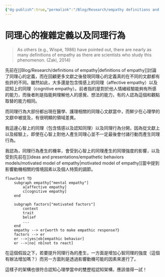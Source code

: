 ```yaml
---
{"dg-publish":true,"permalink":"/Blog/Research/empathy definitions and behaviors/","title":"同理心的複雜定義以及同理行為","tags":["blog","empathy/model","terms"]}
---
```



# 同理心的複雜定義以及同理行為

> As others (e.g., Wispé, 1986) have pointed out, there are nearly  as many definitions of empathy as there are scientists who study  this phenomenon. (Zaki, 2014)

先前在[[Blog/Research/definitions of empathy\|definitions of empathy]]討論了同理心的定義，而在回顧更多文獻之後發現同理心的定義真的在不同的文獻都有些許的不同。雖然如此，大多還是包含情感上的同理（affective empathy）以及認知上的同理（cognitive empathy）。前者指的是對於他人情緒經驗能夠有所感的能力，而後者則是指能夠理解他人的感覺、想法的能力，有的人認為這個和觀點取替的能力相同。

而同理行為大部份都出現在醫學、護理相關的同理心文獻當中，而鮮少在心理學的文獻中被提及，有很明顯的領域差異。

我這邊心智上的同理（包含情感以及認知同理）以及同理行為分開，因為從文獻上以及經驗上，即使在心智上對他人產生同理心並不一定最後會付諸行動而產生同理行為。

我認為，同理行為產生的機率，會受到心智上的同理產生的同理強度的影響，以及受到先前在[[ideas and presentations/empathetic behaviors models/motivated model of empathy\|motivated model of empathy]]當中提到影響動機相關的情境因素以及個人特質的調節。

```mermaid
flowchart TD
    subgraph empathy["mental empathy"]
        a[affective empathy]
        c[cognitive empathy]
    end
    
    subgraph factors["motivated factors"]
        context
        trait
        belief
        ...
    end
    empathy --> er{worth to make empathic response?} 
    factors --> er
    er -->|yes|eb[empathic behavior]
    er -->|no| nb[not to react]
```

在這個假設之下，若要提升同理行為的產生，一方面是增加心智同理的強度（這個有辦法增加嗎？）而另一方面則是透過影響動機可能的因素來進行了。

這樣子的架構也很符合認知心理學當中的雙歷程認知架構，應該值得一試！